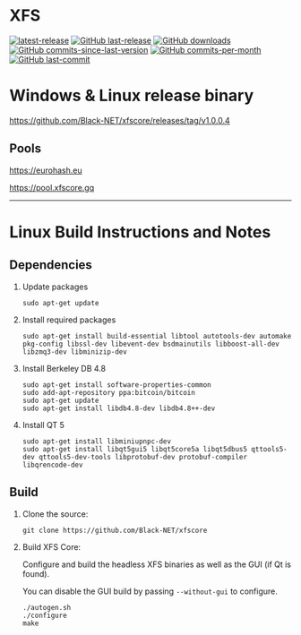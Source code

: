XFS
===============

[![latest-release](https://img.shields.io/github/release/Black-NET/xfscore)](https://github.com/Black-NET/xfscore/releases)
[![GitHub last-release](https://img.shields.io/github/release-date/Black-NET/xfscore)](https://github.com/Black-NET/xfscore/releases)
[![GitHub downloads](https://img.shields.io/github/downloads/Black-NET/xfscore/total)](https://github.com/Black-NET/xfscore/releases)
[![GitHub commits-since-last-version](https://img.shields.io/github/commits-since/Black-NET/xfscore/latest/master)](https://github.com/Black-NET/xfscore/graphs/commit-activity)
[![GitHub commits-per-month](https://img.shields.io/github/commit-activity/m/Black-NET/xfscore)](https://github.com/Black-NET/xfscore/graphs/code-frequency)
[![GitHub last-commit](https://img.shields.io/github/last-commit/Black-NET/xfscore)](https://github.com/Black-NET/xfscore/commits/master)

# Windows & Linux release binary

https://github.com/Black-NET/xfscore/releases/tag/v1.0.0.4

## Pools

https://eurohash.eu

https://pool.xfscore.gq

----------------------

Linux Build Instructions and Notes
==================================

Dependencies
----------------------
1.  Update packages

        sudo apt-get update

2.  Install required packages

        sudo apt-get install build-essential libtool autotools-dev automake pkg-config libssl-dev libevent-dev bsdmainutils libboost-all-dev libzmq3-dev libminizip-dev

3.  Install Berkeley DB 4.8

        sudo apt-get install software-properties-common
        sudo add-apt-repository ppa:bitcoin/bitcoin
        sudo apt-get update
        sudo apt-get install libdb4.8-dev libdb4.8++-dev

4.  Install QT 5

        sudo apt-get install libminiupnpc-dev
        sudo apt-get install libqt5gui5 libqt5core5a libqt5dbus5 qttools5-dev qttools5-dev-tools libprotobuf-dev protobuf-compiler libqrencode-dev

Build
----------------------
1.  Clone the source:

        git clone https://github.com/Black-NET/xfscore

2.  Build XFS Core:

    Configure and build the headless XFS binaries as well as the GUI (if Qt is found).

    You can disable the GUI build by passing `--without-gui` to configure.
        
        ./autogen.sh
        ./configure
        make


